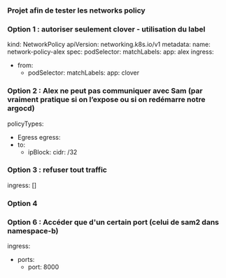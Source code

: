 ### Projet afin de tester les networks policy

### Option 1 : autoriser seulement clover - utilisation du label 
kind: NetworkPolicy
apiVersion: networking.k8s.io/v1
metadata:
  name: network-policy-alex
spec:
  podSelector:
    matchLabels:
      app: alex
  ingress:
  - from:
      - podSelector:
          matchLabels:
            app: clover



### Option 2 : Alex ne peut pas communiquer avec Sam (par vraiment pratique si on l’expose ou si on redémarre notre argocd)
policyTypes:
  - Egress
  egress:
  - to:
    - ipBlock:
        cidr: <adresseIP pod de sam>/32


### Option 3 : refuser tout traffic
ingress: []


### Option 4


### Option 6 : Accéder que d'un certain port (celui de sam2 dans namespace-b)
  ingress:
  - ports:
    - port: 8000